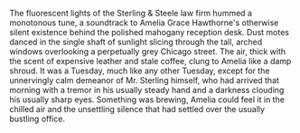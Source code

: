 The fluorescent lights of the Sterling & Steele law firm hummed a monotonous tune, a soundtrack to Amelia Grace Hawthorne's otherwise silent existence behind the polished mahogany reception desk.  Dust motes danced in the single shaft of sunlight slicing through the tall, arched windows overlooking a perpetually grey Chicago street.  The air, thick with the scent of expensive leather and stale coffee, clung to Amelia like a damp shroud.  It was a Tuesday, much like any other Tuesday, except for the unnervingly calm demeanor of Mr. Sterling himself, who had arrived that morning with a tremor in his usually steady hand and a darkness clouding his usually sharp eyes.  Something was brewing, Amelia could feel it in the chilled air and the unsettling silence that had settled over the usually bustling office.
